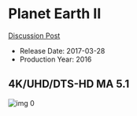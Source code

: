 # Planet Earth II

[Discussion Post](https://www.avsforum.com/threads/bass-eq-for-filtered-movies.2995212/post-56885188)

* Release Date: 2017-03-28
* Production Year: 2016

## 4K/UHD/DTS-HD MA 5.1

![img 0](https://i.imgur.com/yqdwjcD.jpg)

